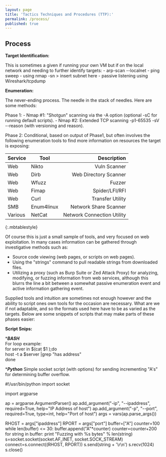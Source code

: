```yaml
---
layout: page
title: 'Tactics Techniques and Procedures (TTP):'
permalink: /process/
published: true
---
```

## Process

__Target Identification:__

This is sometimes a given if running your own VM but if on the local network and needing to further identify targets:
	- arp-scan --localnet
    - ping sweep - using nmap -sn > insert subnet here
    - passive listening using Wireshark/tcpdump

__Enumeration:__

The never-ending process. The needle in the stack of needles. Here are some methods:

Phase 1:
    - Nmap #1: "Shotgun" scanning via the -A option (optional -sC for running default scripts).
    - Nmap #2: Extended TCP scanning -p1-65535 -sV --reason (with versioning and reason).

Phase 2: Conditional, based on output of Phase1, but often involves the following enumeration tools to find more information on resources the target is exposing:

| Service | Tool | Description |
| --- | --- | ---: |
| Web | Nikto | Vuln Scanner |
| Web | Dirb | Web Directory Scanner |
| Web | Wfuzz | Fuzzer |
| Web | Fimap | Spider/LFI/RFI |
| Web | Curl | Transfer Utility |
| SMB | Enum4linux | Network Share Scanner |
| Various | NetCat | Network Connection Utility |
{:.mbtablestyle}

Of course this is just a small sample of tools, and very focused on web exploitation. In many cases information can be gathered through investigative methods such as:
- Source code viewing (web pages, or scripts on web pages).
- Using the "strings" command to pull readable strings from downloaded files. 
- Utilizing a proxy (such as Burp Suite or Zed Attack Proxy) for analyzing, modifying, or fuzzing information from web services, although this blurrs the line a bit between a somewhat passive enumeration event and active information gathering event.

Supplied tools and intuition are sometimes not enough however and the ability to script ones own tools for the occasion are necessary. What are we if not adaptable, and so the formats used here have to be as varied as the targets. Below are some snippets of scripts that may make parts of these phases easier:

__Script Snips:__

****BASH***  
For loop example:  
	for server in $(cat $1 );do  
	host -t a $server |grep "has address"  
	done  

****Python*** 
Simple socket script (with options) for sending incrementing "A's" for determining buffer overflow.

#!/usr/bin/python
import socket

import argparse

ap = argparse.ArgumentParser()
ap.add_argument("-ip", "--ipaddress", required=True,
        help="IP Address of host")
ap.add_argument("-p", "--port", required=True, type=int,
        help="Port of host")
args = vars(ap.parse_args())

RHOST = args["ipaddress"]
RPORT = args["port"]
buffer=["A"]
counter=100
while len(buffer) <= 30:
   buffer.append("A"*counter)
   counter=counter+200
for string in buffer:
   print "Fuzzing with %s bytes" % len(string)
   s=socket.socket(socket.AF_INET, socket.SOCK_STREAM)
   connect=s.connect((RHOST, RPORT))
   s.send(string + '\r\n')
   s.recv(1024)
s.close()






        

